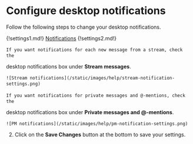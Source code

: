 # Configure desktop notifications

Follow the following steps to change your desktop notifications.

{!settings1.md!} [Notifications](/#settings/notifications)
{!settings2.md!}

    If you want notifications for each new message from a stream, check the
desktop notifications box under **Stream messages**.

    ![Stream notifications](/static/images/help/stream-notification-settings.png)

    If you want notifications for private messages and @-mentions, check the
desktop notifications box under **Private messages and @-mentions**.

    ![PM notifications](/static/images/help/pm-notification-settings.png)

2. Click on the **Save Changes** button at the bottom to save your settings.
